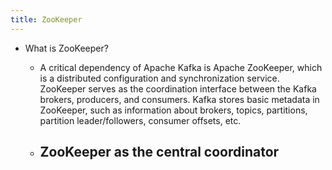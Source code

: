 ```yaml
---
title: ZooKeeper
---
```


- What is ZooKeeper?
	 - A critical dependency of Apache Kafka is Apache ZooKeeper, which is a distributed configuration and synchronization service. ZooKeeper serves as the coordination interface between the Kafka brokers, producers, and consumers. Kafka stores basic metadata in ZooKeeper, such as information about brokers, topics, partitions, partition leader/followers, consumer offsets, etc.

	 - ZooKeeper as the central coordinator
		 - 
